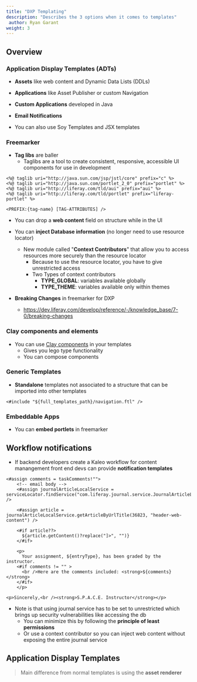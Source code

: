 ```yaml
---
title: "DXP Templating"
description: "Describes the 3 options when it comes to templates"
 author: Ryan Garant
weight: 3
---
```


<article id="1">

## Overview

### Application Display Templates (ADTs)

- **Assets** like web content and Dynamic Data Lists (DDLs)
- **Applications** like Asset Publisher or custom Navigation
- **Custom Applications** developed in Java
- **Email Notifications**

- You can also use Soy Templates and JSX templates

### Freemarker

- **Tag libs** are baller
  - Taglibs are a tool to create consistent, responsive, accessible UI
    components for use in development

```htmlmixed
<%@ taglib uri="http://java.sun.com/jsp/jstl/core" prefix="c" %>
<%@ taglib uri="http://java.sun.com/portlet_2_0" prefix="portlet" %>
<%@ taglib uri="http://liferay.com/tld/aui" prefix="aui" %>
<%@ taglib uri="http://liferay.com/tld/portlet" prefix="liferay-portlet" %>

<PREFIX:{tag-name} [TAG-ATTRIBUTES] />
```

- You can drop a **web content** field on structure while in the UI
- You can **inject Database information** (no longer need to use resource locator)

  - New module called "**Context Contributors**" that allow you to access resources more securely than the resource locator
    - Because to use the resource locator, you have to give unrestricted access
    - Two Types of context contributors
      - **TYPE_GLOBAL**: variables available globally
      - **TYPE_THEME**: variables available only within themes

- **Breaking Changes** in freemarker for DXP
  - https://dev.liferay.com/develop/reference/-/knowledge_base/7-0/breaking-changes

### Clay components and elements

- You can use [Clay components](https://claycss.com/) in your templates
  - Gives you lego type functionality
  - You can compose components

### Generic Templates

- **Standalone** templates not associated to a structure that can be imported into other templates

```htmlmixed
<#include "${full_templates_path}/navigation.ftl" />
```

### Embeddable Apps

- You can **embed portlets** in freemarker

</article>

<article id="2">

## Workflow notifications

- If backend developers create a Kaleo workflow for content manangement front end devs can provide **notification templates**

```htmlmixed
<#assign comments = taskComments!"">
    <!-- email body -->
    <#assign journalArticleLocalService = serviceLocator.findService("com.liferay.journal.service.JournalArticleLocalService") />

    <#assign article = journalArticleLocalService.getArticleByUrlTitle(36823, "header-web-content") />

    <#if article??>
      ${article.getContent()?replace("]>", "")}
    </#if>

    <p>
      Your assignment, ${entryType}, has been graded by the instructor.
    <#if comments != "" >
      <br />Here are the comments included: <strong>${comments}</strong>
    </#if>
    </p>

<p>Sincerely,<br /><strong>S.P.A.C.E. Instructor</strong></p>
```

- Note is that using journal service has to be set to unrestricted which brings up security vulnerabilities like accessing the db
  - You can minimize this by following the **principle of least permissions**
  - Or use a context contributor so you can inject web content without exposing the entire journal service

</article>

<article id="3">

## Application Display Templates

> Main difference from normal templates is using the **asset renderer**

</article>
